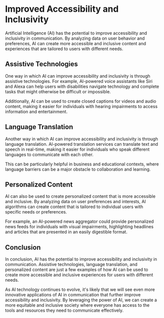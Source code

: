 Improved Accessibility and Inclusivity
==================================================================================

Artificial Intelligence (AI) has the potential to improve accessibility and inclusivity in communication. By analyzing data on user behavior and preferences, AI can create more accessible and inclusive content and experiences that are tailored to users with different needs.

Assistive Technologies
----------------------

One way in which AI can improve accessibility and inclusivity is through assistive technologies. For example, AI-powered voice assistants like Siri and Alexa can help users with disabilities navigate technology and complete tasks that might otherwise be difficult or impossible.

Additionally, AI can be used to create closed captions for videos and audio content, making it easier for individuals with hearing impairments to access information and entertainment.

Language Translation
--------------------

Another way in which AI can improve accessibility and inclusivity is through language translation. AI-powered translation services can translate text and speech in real-time, making it easier for individuals who speak different languages to communicate with each other.

This can be particularly helpful in business and educational contexts, where language barriers can be a major obstacle to collaboration and learning.

Personalized Content
--------------------

AI can also be used to create personalized content that is more accessible and inclusive. By analyzing data on user preferences and interests, AI algorithms can create content that is tailored to individual users with specific needs or preferences.

For example, an AI-powered news aggregator could provide personalized news feeds for individuals with visual impairments, highlighting headlines and articles that are presented in an easily digestible format.

Conclusion
----------

In conclusion, AI has the potential to improve accessibility and inclusivity in communication. Assistive technologies, language translation, and personalized content are just a few examples of how AI can be used to create more accessible and inclusive experiences for users with different needs.

As AI technology continues to evolve, it's likely that we will see even more innovative applications of AI in communication that further improve accessibility and inclusivity. By leveraging the power of AI, we can create a more equitable and inclusive society where everyone has access to the tools and resources they need to communicate effectively.
